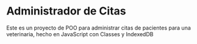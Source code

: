 # Administrador de Citas

Este es un proyecto de POO para administrar citas de pacientes para una veterinaria, hecho en JavaScript con Classes y IndexedDB